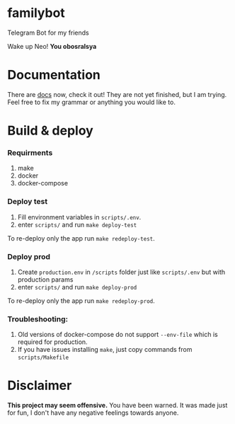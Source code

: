 # familybot
Telegram Bot for my friends 

Wake up Neo! **You obosralsya**

# Documentation
There are [docs](./DOCUMENTATION.md) now, check it out! They are not yet finished, but I am trying.
Feel free to fix my grammar or anything you would like to.

# Build & deploy

### Requirments
1. make
2. docker
3. docker-compose

### Deploy test
1. Fill environment variables in `scripts/.env`.
2. enter `scripts/` and run `make deploy-test`

To re-deploy only the app run `make redeploy-test`.

### Deploy prod

1. Create `production.env` in `/scripts` folder just like `scripts/.env` but with production params
2. enter `scripts/` and run `make deploy-prod`

To re-deploy only the app run `make redeploy-prod`.

### Troubleshooting:

1. Old versions of docker-compose do not support `--env-file` which is required for production.
3. If you have issues installing `make`, just copy commands from `scripts/Makefile`

# Disclaimer

**This project may seem offensive.** You have been warned. 
It was made just for fun, I don't have any negative feelings towards anyone.
